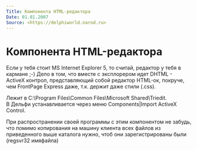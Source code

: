 ```yaml
---
Title: Компонента HTML-редактора
Date: 01.01.2007
Source: <https://delphiworld.narod.ru>
---
```



Компонента HTML-редактора
=========================

Если у тебя стоит MS Internet Explorer 5, то считай, редактор у тебя в
кармане ;-) Дело в том, что вместе с эксплорером идет DHTML - ActiveX
контрол, представляющий собой редактор HTML-ок, покруче, чем FrontPage
Express даже, т.к. держит даже стили (.css).

Лежит в C:\\Program Files\\Common Files\\Microsoft Shared\\Triedit.  
В Дельфи устанавливается через меню Components\|Import ActiveX Control.

При распространении своей
программы с этим компонентом не забудь, что помимо копирования на машину
клиента всех файлов из приведенного выше каталога нужно, чтоб они
зарегистрированы были (regsvr32 имяфайла)

